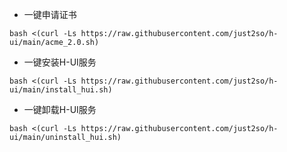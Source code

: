 * 一键申请证书

```shell
bash <(curl -Ls https://raw.githubusercontent.com/just2so/h-ui/main/acme_2.0.sh)
```

* 一键安装H-UI服务

```shell
bash <(curl -Ls https://raw.githubusercontent.com/just2so/h-ui/main/install_hui.sh)
```

* 一键卸载H-UI服务

```shell
bash <(curl -Ls https://raw.githubusercontent.com/just2so/h-ui/main/uninstall_hui.sh)
```






